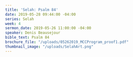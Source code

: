 ```yaml
---
title: 'Selah: Psalm 84'
date: 2019-05-28 09:44:00 -04:00
series: Selah
week: 4
sermon_date: 2019-05-26 11:00:00 -04:00
speaker: Denis Beausejour
bible_text: Psalm 84
brochure_file: "/uploads/05262019_MCCProgram_proof1.pdf"
thumbnail_image: "/uploads/SelahArt.png"
---
```


